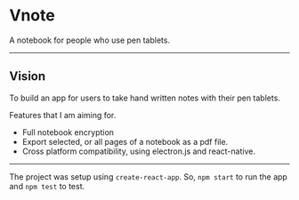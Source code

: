 # Vnote

A notebook for people who use pen tablets.

---

## Vision

To build an app for users to take hand written notes with their pen tablets.

Features that I am aiming for.

* Full notebook encryption
* Export selected, or all pages of a notebook as a pdf file.
* Cross platform compatibility, using electron.js and react-native.

---

The project was setup using `create-react-app`. So, `npm start` to run the app and `npm test` to test.
